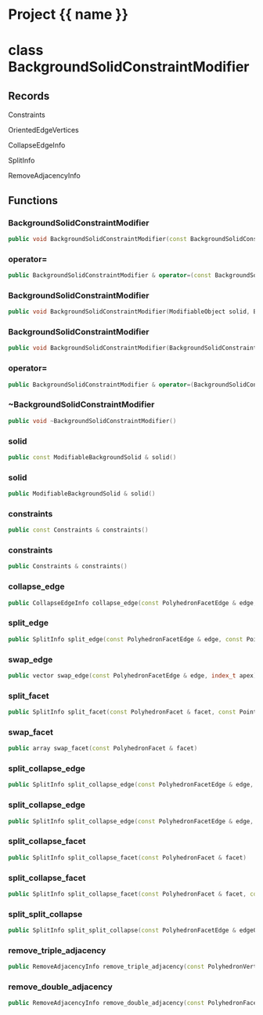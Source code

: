 <script setup>
import {useRoute} from 'vitepress'
const {path} = useRoute()
const tokens = path.split('/')
const words = tokens[2].split('-');
for (let i = 0; i < words.length; i++) {
    words[i] = words[i].charAt(0).toUpperCase() + words[i].slice(1);
    words[i] = words[i].replace('geode', 'Geode')
}
const name = words.join('-');
</script>
# Project {{ name }}

# class BackgroundSolidConstraintModifier


## Records

Constraints

OrientedEdgeVertices

CollapseEdgeInfo

SplitInfo

RemoveAdjacencyInfo



## Functions

### BackgroundSolidConstraintModifier

```cpp
public void BackgroundSolidConstraintModifier(const BackgroundSolidConstraintModifier & )
```


### operator=

```cpp
public BackgroundSolidConstraintModifier & operator=(const BackgroundSolidConstraintModifier & )
```


### BackgroundSolidConstraintModifier

```cpp
public void BackgroundSolidConstraintModifier(ModifiableObject solid, BackgroundSolidBuilder & builder, Constraints constraints)
```


### BackgroundSolidConstraintModifier

```cpp
public void BackgroundSolidConstraintModifier(BackgroundSolidConstraintModifier && other)
```


### operator=

```cpp
public BackgroundSolidConstraintModifier & operator=(BackgroundSolidConstraintModifier && other)
```


### ~BackgroundSolidConstraintModifier

```cpp
public void ~BackgroundSolidConstraintModifier()
```


### solid

```cpp
public const ModifiableBackgroundSolid & solid()
```


### solid

```cpp
public ModifiableBackgroundSolid & solid()
```


### constraints

```cpp
public const Constraints & constraints()
```


### constraints

```cpp
public Constraints & constraints()
```


### collapse_edge

```cpp
public CollapseEdgeInfo collapse_edge(const PolyhedronFacetEdge & edge, const OrientedEdgeVertices & edge_vertices)
```


### split_edge

```cpp
public SplitInfo split_edge(const PolyhedronFacetEdge & edge, const Point3D & point)
```


### swap_edge

```cpp
public vector swap_edge(const PolyhedronFacetEdge & edge, index_t apex)
```


### split_facet

```cpp
public SplitInfo split_facet(const PolyhedronFacet & facet, const Point3D & point)
```


### swap_facet

```cpp
public array swap_facet(const PolyhedronFacet & facet)
```


### split_collapse_edge

```cpp
public SplitInfo split_collapse_edge(const PolyhedronFacetEdge & edge, index_t apex)
```


### split_collapse_edge

```cpp
public SplitInfo split_collapse_edge(const PolyhedronFacetEdge & edge, index_t apex, const Point3D & point)
```


### split_collapse_facet

```cpp
public SplitInfo split_collapse_facet(const PolyhedronFacet & facet)
```


### split_collapse_facet

```cpp
public SplitInfo split_collapse_facet(const PolyhedronFacet & facet, const Point3D & point)
```


### split_split_collapse

```cpp
public SplitInfo split_split_collapse(const PolyhedronFacetEdge & edge0, const PolyhedronFacetEdge & edge1, const Point3D & point)
```


### remove_triple_adjacency

```cpp
public RemoveAdjacencyInfo remove_triple_adjacency(const PolyhedronVertex & vertex)
```


### remove_double_adjacency

```cpp
public RemoveAdjacencyInfo remove_double_adjacency(const PolyhedronFacetEdge & edge)
```




